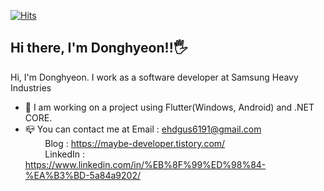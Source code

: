 [![Hits](https://hits.seeyoufarm.com/api/count/incr/badge.svg?url=https%3A%2F%2Fgithub.com%2FFreeBono&count_bg=%23CCF3FF&title_bg=%230080FF&icon=&icon_color=%23E7E7E7&title=hits&edge_flat=false)](https://hits.seeyoufarm.com)
## Hi there, I'm Donghyeon!!🖐

 Hi, I'm Donghyeon. I work as a software developer at Samsung Heavy Industries
 + 📖 I am working on a project using Flutter(Windows, Android) and .NET CORE.
 + 📪 You can contact me at Email : <ehdgus6191@gmail.com> <br/>
       &nbsp;&nbsp;&nbsp;&nbsp;&nbsp;&nbsp;&nbsp;&nbsp;Blog : <https://maybe-developer.tistory.com/>  <br/>
       &nbsp;&nbsp;&nbsp;&nbsp;&nbsp;&nbsp;&nbsp;&nbsp;LinkedIn : [<https://www.linkedin.com/in/%EB%8F%99%ED%98%84-%EA%B3%BD-5a84a9202/>](https://www.linkedin.com/in/donghyeon-gwak-5a84a9202/)
   

<!---
FreeBono/FreeBono is a ✨ special ✨ repository because its `README.md` (this file) appears on your GitHub profile.
You can click the Preview link to take a look at your changes.
--->
